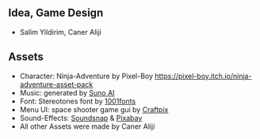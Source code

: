 ## Idea, Game Design ##
- Salim Yildirim, Caner Aliji

## Assets ##
- Character: Ninja-Adventure by Pixel-Boy https://pixel-boy.itch.io/ninja-adventure-asset-pack
- Music: generated by [Suno AI](https://www.suno.ai)
- Font: Stereotones font by [1001fonts](https://www.1001fonts.com)
- Menu UI: space shooter game gui by [Craftpix](https://www.craftpix.net)
- Sound-Effects: [Soundsnap](https://www.soundsnap.com) & [Pixabay](https://www.pixabay.com)
- All other Assets were made by Caner Aliji
